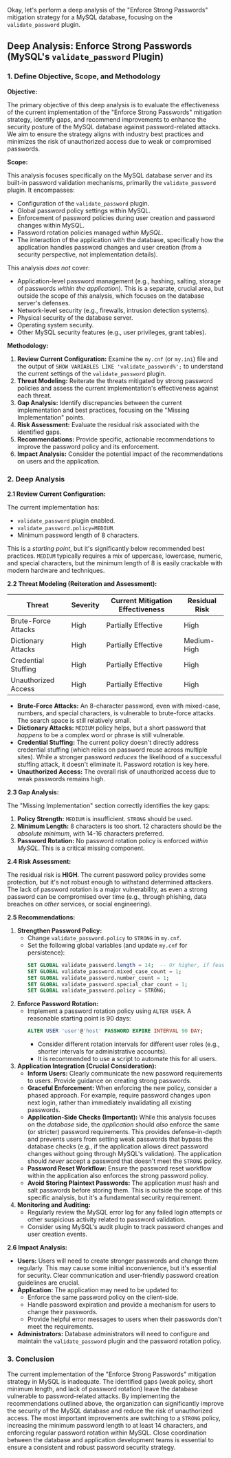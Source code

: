 Okay, let's perform a deep analysis of the "Enforce Strong Passwords" mitigation strategy for a MySQL database, focusing on the `validate_password` plugin.

## Deep Analysis: Enforce Strong Passwords (MySQL's `validate_password` Plugin)

### 1. Define Objective, Scope, and Methodology

**Objective:**

The primary objective of this deep analysis is to evaluate the effectiveness of the current implementation of the "Enforce Strong Passwords" mitigation strategy, identify gaps, and recommend improvements to enhance the security posture of the MySQL database against password-related attacks.  We aim to ensure the strategy aligns with industry best practices and minimizes the risk of unauthorized access due to weak or compromised passwords.

**Scope:**

This analysis focuses specifically on the MySQL database server and its built-in password validation mechanisms, primarily the `validate_password` plugin.  It encompasses:

*   Configuration of the `validate_password` plugin.
*   Global password policy settings within MySQL.
*   Enforcement of password policies during user creation and password changes within MySQL.
*   Password rotation policies managed *within MySQL*.
*   The interaction of the application with the database, specifically how the application handles password changes and user creation (from a security perspective, not implementation details).

This analysis *does not* cover:

*   Application-level password management (e.g., hashing, salting, storage of passwords *within the application*).  This is a separate, crucial area, but outside the scope of *this* analysis, which focuses on the database server's defenses.
*   Network-level security (e.g., firewalls, intrusion detection systems).
*   Physical security of the database server.
*   Operating system security.
*   Other MySQL security features (e.g., user privileges, grant tables).

**Methodology:**

1.  **Review Current Configuration:** Examine the `my.cnf` (or `my.ini`) file and the output of `SHOW VARIABLES LIKE 'validate_password%';` to understand the current settings of the `validate_password` plugin.
2.  **Threat Modeling:**  Reiterate the threats mitigated by strong password policies and assess the current implementation's effectiveness against each threat.
3.  **Gap Analysis:** Identify discrepancies between the current implementation and best practices, focusing on the "Missing Implementation" points.
4.  **Risk Assessment:** Evaluate the residual risk associated with the identified gaps.
5.  **Recommendations:** Provide specific, actionable recommendations to improve the password policy and its enforcement.
6.  **Impact Analysis:** Consider the potential impact of the recommendations on users and the application.

### 2. Deep Analysis

**2.1 Review Current Configuration:**

The current implementation has:

*   `validate_password` plugin enabled.
*   `validate_password.policy=MEDIUM`.
*   Minimum password length of 8 characters.

This is a *starting point*, but it's significantly below recommended best practices.  `MEDIUM` typically requires a mix of uppercase, lowercase, numeric, and special characters, but the minimum length of 8 is easily crackable with modern hardware and techniques.

**2.2 Threat Modeling (Reiteration and Assessment):**

| Threat                 | Severity | Current Mitigation Effectiveness | Residual Risk |
|--------------------------|----------|-----------------------------------|----------------|
| Brute-Force Attacks     | High     | Partially Effective               | High           |
| Dictionary Attacks      | High     | Partially Effective               | Medium-High    |
| Credential Stuffing    | High     | Partially Effective               | High           |
| Unauthorized Access    | High     | Partially Effective               | High           |

*   **Brute-Force Attacks:** An 8-character password, even with mixed-case, numbers, and special characters, is vulnerable to brute-force attacks.  The search space is still relatively small.
*   **Dictionary Attacks:**  `MEDIUM` policy helps, but a short password that *happens* to be a complex word or phrase is still vulnerable.
*   **Credential Stuffing:**  The current policy doesn't directly address credential stuffing (which relies on password reuse across multiple sites).  While a stronger password *reduces* the likelihood of a successful stuffing attack, it doesn't eliminate it.  Password rotation is key here.
*   **Unauthorized Access:**  The overall risk of unauthorized access due to weak passwords remains high.

**2.3 Gap Analysis:**

The "Missing Implementation" section correctly identifies the key gaps:

1.  **Policy Strength:** `MEDIUM` is insufficient.  `STRONG` should be used.
2.  **Minimum Length:** 8 characters is too short.  12 characters should be the *absolute minimum*, with 14-16 characters preferred.
3.  **Password Rotation:**  No password rotation policy is enforced *within MySQL*. This is a critical missing component.

**2.4 Risk Assessment:**

The residual risk is **HIGH**.  The current password policy provides some protection, but it's not robust enough to withstand determined attackers.  The lack of password rotation is a major vulnerability, as even a strong password can be compromised over time (e.g., through phishing, data breaches on *other* services, or social engineering).

**2.5 Recommendations:**

1.  **Strengthen Password Policy:**
    *   Change `validate_password.policy` to `STRONG` in `my.cnf`.
    *   Set the following global variables (and update `my.cnf` for persistence):
        ```sql
        SET GLOBAL validate_password.length = 14;  -- Or higher, if feasible
        SET GLOBAL validate_password.mixed_case_count = 1;
        SET GLOBAL validate_password.number_count = 1;
        SET GLOBAL validate_password.special_char_count = 1;
        SET GLOBAL validate_password.policy = STRONG;
        ```
2.  **Enforce Password Rotation:**
    *   Implement a password rotation policy using `ALTER USER`.  A reasonable starting point is 90 days:
        ```sql
        ALTER USER 'user'@'host' PASSWORD EXPIRE INTERVAL 90 DAY;
        ```
        *   Consider different rotation intervals for different user roles (e.g., shorter intervals for administrative accounts).
        *   It is recommended to use a script to automate this for all users.
3. **Application Integration (Crucial Consideration):**
    *   **Inform Users:**  Clearly communicate the new password requirements to users.  Provide guidance on creating strong passwords.
    *   **Graceful Enforcement:**  When enforcing the new policy, consider a phased approach.  For example, require password changes upon next login, rather than immediately invalidating all existing passwords.
    *   **Application-Side Checks (Important):** While this analysis focuses on the *database* side, the *application* should *also* enforce the same (or stricter) password requirements.  This provides defense-in-depth and prevents users from setting weak passwords that bypass the database checks (e.g., if the application allows direct password changes without going through MySQL's validation).  The application should *never* accept a password that doesn't meet the `STRONG` policy.
    * **Password Reset Workflow:** Ensure the password reset workflow within the application also enforces the strong password policy.
    * **Avoid Storing Plaintext Passwords:** The application *must* hash and salt passwords before storing them. This is outside the scope of this specific analysis, but it's a fundamental security requirement.
4.  **Monitoring and Auditing:**
    *   Regularly review the MySQL error log for any failed login attempts or other suspicious activity related to password validation.
    *   Consider using MySQL's audit plugin to track password changes and user creation events.

**2.6 Impact Analysis:**

*   **Users:** Users will need to create stronger passwords and change them regularly.  This may cause some initial inconvenience, but it's essential for security.  Clear communication and user-friendly password creation guidelines are crucial.
*   **Application:** The application may need to be updated to:
    *   Enforce the same password policy on the client-side.
    *   Handle password expiration and provide a mechanism for users to change their passwords.
    *   Provide helpful error messages to users when their passwords don't meet the requirements.
*   **Administrators:** Database administrators will need to configure and maintain the `validate_password` plugin and the password rotation policy.

### 3. Conclusion

The current implementation of the "Enforce Strong Passwords" mitigation strategy in MySQL is inadequate.  The identified gaps (weak policy, short minimum length, and lack of password rotation) leave the database vulnerable to password-related attacks.  By implementing the recommendations outlined above, the organization can significantly improve the security of the MySQL database and reduce the risk of unauthorized access.  The most important improvements are switching to a `STRONG` policy, increasing the minimum password length to at least 14 characters, and enforcing regular password rotation within MySQL.  Close coordination between the database and application development teams is essential to ensure a consistent and robust password security strategy.